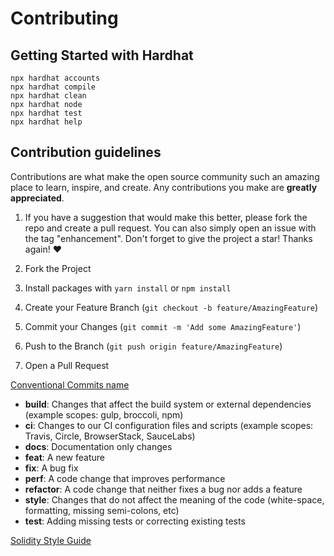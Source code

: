 # Contributing

## Getting Started with Hardhat

```shell
npx hardhat accounts
npx hardhat compile
npx hardhat clean
npx hardhat node
npx hardhat test
npx hardhat help
```

## Contribution guidelines

Contributions are what make the open source community such an amazing place to learn, inspire, and create. Any contributions you make are **greatly appreciated**.

1. If you have a suggestion that would make this better, please fork the repo and create a pull request. You can also simply open an issue with the tag "enhancement".
   Don't forget to give the project a star! Thanks again! ❤️

2. Fork the Project

3. Install packages with `yarn install` or `npm install`

4. Create your Feature Branch (`git checkout -b feature/AmazingFeature`)

5. Commit your Changes (`git commit -m 'Add some AmazingFeature'`)

6. Push to the Branch (`git push origin feature/AmazingFeature`)

7. Open a Pull Request

[Conventional Commits name](https://www.conventionalcommits.org/en/v1.0.0/)

- **build**: Changes that affect the build system or external dependencies (example scopes: gulp, broccoli, npm)
- **ci**: Changes to our CI configuration files and scripts (example scopes: Travis, Circle, BrowserStack, SauceLabs)
- **docs**: Documentation only changes
- **feat**: A new feature
- **fix**: A bug fix
- **perf**: A code change that improves performance
- **refactor**: A code change that neither fixes a bug nor adds a feature
- **style**: Changes that do not affect the meaning of the code (white-space, formatting, missing semi-colons, etc)
- **test**: Adding missing tests or correcting existing tests

[Solidity Style Guide](https://docs.soliditylang.org/en/v0.8.11/style-guide.html)
